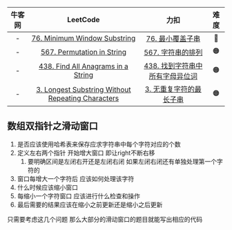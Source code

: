 

| 牛客网 |                           LeetCode                           |                             力扣                             | 难度 |
| :----: | :----------------------------------------------------------: | :----------------------------------------------------------: | :--: |
|   -    | [76. Minimum Window Substring](https://leetcode.com/problems/minimum-window-substring/) | [76. 最小覆盖子串](https://leetcode.cn/problems/minimum-window-substring/) |  🔴   |
|   -    | [567. Permutation in String](https://leetcode.com/problems/permutation-in-string/) | [567. 字符串的排列](https://leetcode.cn/problems/permutation-in-string/) |  🟠   |
|   -    | [438. Find All Anagrams in a String](https://leetcode.com/problems/find-all-anagrams-in-a-string/) | [438. 找到字符串中所有字母异位词](https://leetcode.cn/problems/find-all-anagrams-in-a-string/) |  🟠   |
|   -    | [3. Longest Substring Without Repeating Characters](https://leetcode.com/problems/longest-substring-without-repeating-characters/) | [3. 无重复字符的最长子串](https://leetcode.cn/problems/longest-substring-without-repeating-characters/) |  🟠   |



## 数组双指针之滑动窗口

1. 是否应该使用哈希表来保存应求字符串中每个字符对应的个数
2. 定义左右两个指针 开始增大窗口 即让right不断右移
   1. 要明确区间是左闭右开还是左闭右闭   如果左闭右闭还有单独处理第一个字符的
3. 窗口每增大一个字符后  应该如何处理该字符
4. 什么时候应该缩小窗口
5. 每缩小一个字符窗口 应该进行什么检查和操作
6. 最后需要的结果应该在缩小之前更新还是缩小之后更新



只需要考虑这几个问题  那么大部分的滑动窗口的题目就能写出相应的代码

